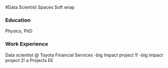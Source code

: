 #Data Scientist
Spaces
Soft wrap
### Education
Physics, PhD
### Work Experience
Data scientist @ Toyota Financial Services
-big Impact project 1!
-big impact project 2!
a Projects
EE
